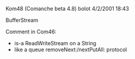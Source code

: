 Kom48 (Comanche beta 4.8)
bolot 4/2/2001 18:43

BufferStream

Comment in Com46:
- is-a ReadWriteStream on a String
- like a queue
  removeNext:/nextPutAll: protocol